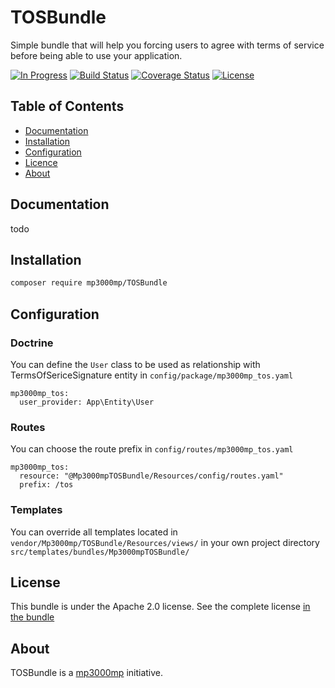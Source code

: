 # TOSBundle

Simple bundle that will help you forcing users to agree with terms of service before being able to use your application.

[![In Progress](https://img.shields.io/badge/in%20progress-yes-red)](https://img.shields.io/badge/in%20progress-yes-red)
[![Build Status](https://travis-ci.org/mp3000mp/TOSBundle.svg?branch=master)](https://travis-ci.org/mp3000mp/TOSBundle)
[![Coverage Status](https://coveralls.io/repos/github/mp3000mp/TOSBundle/badge.svg?branch=master)](https://coveralls.io/github/mp3000mp/TOSBundle?branch=master)
[![License](https://img.shields.io/badge/License-Apache%202.0-blue.svg)](https://opensource.org/licenses/Apache-2.0)

 Table of Contents
 -----------------
 
  - [Documentation](#Documentation)
  - [Installation](#Installation)
  - [Configuration](#Configuration)
  - [Licence](#Licence)
  - [About](#About)

## Documentation

todo

## Installation

```sh
composer require mp3000mp/TOSBundle
```

## Configuration

### Doctrine

You can define the `User` class to be used as relationship with TermsOfSericeSignature entity in `config/package/mp3000mp_tos.yaml`
```
mp3000mp_tos:
  user_provider: App\Entity\User
```

### Routes

You can choose the route prefix in `config/routes/mp3000mp_tos.yaml`
```
mp3000mp_tos:
  resource: "@Mp3000mpTOSBundle/Resources/config/routes.yaml"
  prefix: /tos
```

### Templates

You can override all templates located in `vendor/Mp3000mp/TOSBundle/Resources/views/` in your own project directory `src/templates/bundles/Mp3000mpTOSBundle/`

## License

This bundle is under the Apache 2.0 license. See the complete license [in the bundle](LICENSE)

## About

TOSBundle is a [mp3000mp](https://github.com/mp3000mp) initiative.
